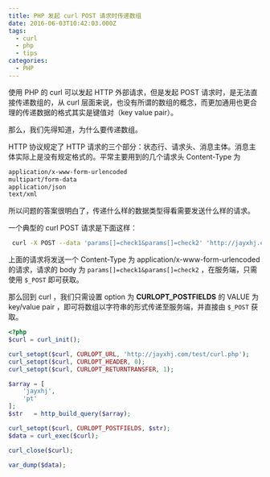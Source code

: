 ```yaml
---
title: PHP 发起 curl POST 请求时传递数组
date: 2016-06-03T10:42:03.000Z
tags:
  - curl
  - php
  - tips
categories:
  - PHP
---
```


使用 PHP 的 curl 可以发起 HTTP 外部请求，但是发起 POST 请求时，是无法直接传递数组的，从 curl 层面来说，也没有所谓的数组的概念，而更加通用也更合理的传递数据的格式其实是键值对（key value pair）。

那么，我们先得知道，为什么要传递数组。

HTTP 协议规定了 HTTP 请求的三个部分：状态行、请求头、消息主体。消息主体实际上是没有规定格式的。平常主要用到的几个请求头 Content-Type 为

```markdown
application/x-www-form-urlencoded
multipart/form-data
application/json
text/xml
```

所以问题的答案很明白了，传递什么样的数据类型得看需要发送什么样的请求。

一个典型的 curl POST 请求是下面这样：

```bash
 curl -X POST --data 'params[]=check1&params[]=check2' 'http://jayxhj.com/test/curl.php'
```

上面的请求将发送一个 Content-Type 为 application/x-www-form-urlencoded 的请求，请求的 body 为 `params[]=check1&params[]=check2` ，在服务端，只需使用 `$_POST` 即可获取。

那么回到 curl ，我们只需设置 option 为 **CURLOPT_POSTFIELDS** 的 VALUE 为 key/value pair ，即可将数组以字符串的形式传递至服务端，并直接由 `$_POST` 获取。

```php
<?php
$curl = curl_init();

curl_setopt($curl, CURLOPT_URL, 'http://jayxhj.com/test/curl.php');
curl_setopt($curl, CURLOPT_HEADER, 0);
curl_setopt($curl, CURLOPT_RETURNTRANSFER, 1);

$array = [
    'jayxhj',
    'pt'
];
$str   = http_build_query($array);

curl_setopt($curl, CURLOPT_POSTFIELDS, $str);
$data = curl_exec($curl);

curl_close($curl);

var_dump($data);
```
